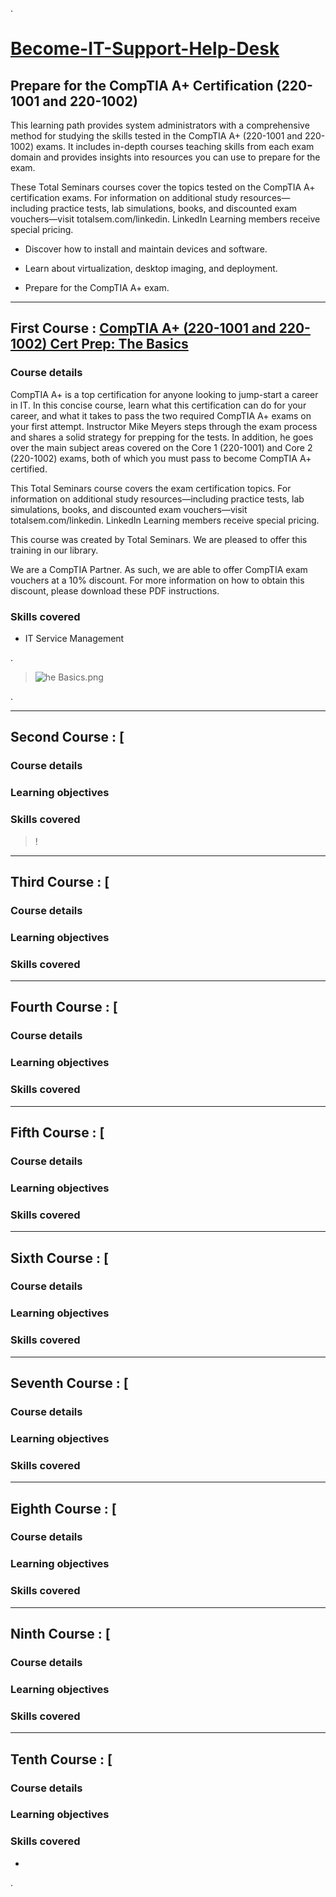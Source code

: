 .


# [Become-IT-Support-Help-Desk](https://www.linkedin.com/learning/paths/prepare-for-the-comptia-a-plus-certification-220-1001-and-220-1002?trk=lilblog_06-30-20_msft-announcement-reskilling-linkedin-learning_learning)



## Prepare for the CompTIA A+ Certification (220-1001 and 220-1002)




This learning path provides system administrators with a comprehensive method for studying the skills tested in the CompTIA A+ (220-1001 and 220-1002) exams. It includes in-depth courses teaching skills from each exam domain and provides insights into resources you can use to prepare for the exam.

These Total Seminars courses cover the topics tested on the CompTIA A+ certification exams. For information on additional study resources—including practice tests, lab simulations, books, and discounted exam vouchers—visit totalsem.com/linkedin. LinkedIn Learning members receive special pricing.


- Discover how to install and maintain devices and software.

- Learn about virtualization, desktop imaging, and deployment.

- Prepare for the CompTIA A+ exam.


-----------------------------




## First Course : [CompTIA A+ (220-1001 and 220-1002) Cert Prep: The Basics](https://www.linkedin.com/learning/comptia-a-plus-220-1001-and-220-1002-cert-prep-the-basics/how-to-use-this-course?contextUrn=urn%3Ali%3AlyndaLearningPath%3A5ccb3ee3498e260c1c863895)




### Course details


CompTIA A+ is a top certification for anyone looking to jump-start a career in IT. In this concise course, learn what this certification can do for your career, and what it takes to pass the two required CompTIA A+ exams on your first attempt. Instructor Mike Meyers steps through the exam process and shares a solid strategy for prepping for the tests. In addition, he goes over the main subject areas covered on the Core 1 (220-1001) and Core 2 (220-1002) exams, both of which you must pass to become CompTIA A+ certified.

This Total Seminars course covers the exam certification topics. For information on additional study resources—including practice tests, lab simulations, books, and discounted exam vouchers—visit totalsem.com/linkedin. LinkedIn Learning members receive special pricing.

This course was created by Total Seminars. We are pleased to offer this training in our library.

We are a CompTIA Partner. As such, we are able to offer CompTIA exam vouchers at a 10% discount. For more information on how to obtain this discount, please download these PDF instructions.






###  Skills covered


- IT Service Management


.

> ![he Basics.png](https://udacity-reviews-uploads.s3.us-west-2.amazonaws.com/_attachments/399095/1618587797/he_Basics.png)
> 

.



----------------------------------




## Second Course : [



### Course details







###  Learning objectives





###  Skills covered





> !


----------------------------------

## Third Course : [



### Course details



###  Learning objectives

###  Skills covered




----------------------------------



## Fourth Course : [


### Course details



###  Learning objectives

###  Skills covered







----------------------------------


## Fifth Course : [


### Course details



###  Learning objectives

###  Skills covered




----------------------------------



 ## Sixth Course : [


### Course details



###  Learning objectives

###  Skills covered



----------------------------------


 ## Seventh Course : [


### Course details



###  Learning objectives

###  Skills covered



----------------------------------

 ## Eighth Course : [



### Course details



###  Learning objectives

###  Skills covered



----------------------------------



## Ninth Course : [

### Course details



###  Learning objectives

###  Skills covered



----------------------------------



## Tenth Course : [

### Course details



###  Learning objectives

###  Skills covered




-


.

